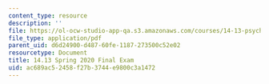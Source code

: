 ```yaml
---
content_type: resource
description: ''
file: https://ol-ocw-studio-app-qa.s3.amazonaws.com/courses/14-13-psychology-and-economics-spring-2020/ac689ac52458f27b3744e9800c3a1472_MIT14-13s20_final.pdf
file_type: application/pdf
parent_uid: d6d24900-d487-60fe-1187-273500c52e02
resourcetype: Document
title: 14.13 Spring 2020 Final Exam
uid: ac689ac5-2458-f27b-3744-e9800c3a1472
---
```

